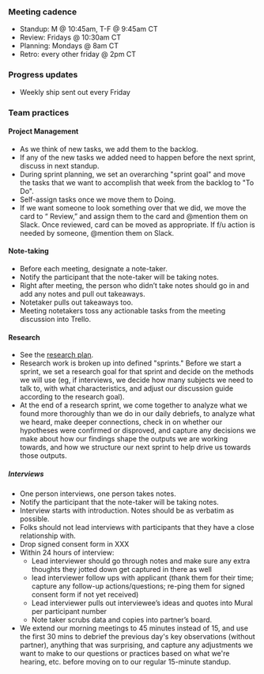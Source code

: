 

### Meeting cadence

- Standup: M @ 10:45am, T-F @ 9:45am CT
- Review: Fridays @ 10:30am CT
- Planning: Mondays @ 8am CT
- Retro: every other friday @ 2pm CT

### Progress updates

- Weekly ship sent out every Friday

### Team practices

#### Project Management
- As we think of new tasks, we add them to the backlog.
- If any of the new tasks we added need to happen before the next sprint, discuss in next standup.
- During sprint planning, we set an overarching "sprint goal" and move the tasks that we want to accomplish that week from the backlog to "To Do".
- Self-assign tasks once we move them to Doing.
- If we want someone to look something over that we did, we move the card to “ Review,” and assign them to the card and @mention them on Slack. Once reviewed, card can be moved as appropriate. If f/u action is needed by someone, @mention them on Slack.

#### Note-taking
- Before each meeting, designate a note-taker.
- Notify the participant that the note-taker will be taking notes.
- Right after meeting, the person who didn’t take notes should go in and add any notes and pull out takeaways.
- Notetaker pulls out takeaways too.
- Meeting notetakers toss any actionable tasks from the meeting discussion into Trello.

#### Research
- See the [research plan](Research/Plan.md).
- Research work is broken up into defined "sprints." Before we start a sprint, we set a research goal for that sprint and decide on the methods we will use (eg, if interviews, we decide how many subjects we need to talk to, with what characteristics, and adjust our discussion guide according to the research goal).
- At the end of a research sprint, we come together to analyze what we found more thoroughly than we do in our daily debriefs, to analyze what we heard, make deeper connections, check in on whether our hypotheses were confirmed or disproved, and capture any decisions we make about how our findings shape the outputs we are working towards, and how we structure our next sprint to help drive us towards those outputs.

##### Interviews
- One person interviews, one person takes notes.
- Notify the participant that the note-taker will be taking notes.
- Interview starts with introduction. Notes should be as verbatim as possible.
- Folks should not lead interviews with participants that they have a close relationship with.
- Drop signed consent form in XXX
- Within 24 hours of interview:
  - Lead interviewer should go through notes and make sure any extra thoughts they jotted down get captured in there as well
  - lead interviewer follow ups with applicant (thank them for their time; capture any follow-up actions/questions; re-ping them for signed consent form if not yet received)
  - Lead interviewer pulls out interviewee’s ideas and quotes into Mural per participant number
  - Note taker scrubs data and copies into partner’s board.
- We extend our morning meetings to 45 minutes instead of 15, and use the first 30 mins to debrief the previous day's key observations (without partner), anything that was surprising, and capture any adjustments we want to make to our questions or practices based on what we're hearing, etc. before moving on to our regular 15-minute standup.

